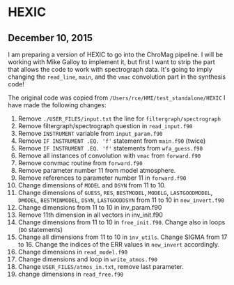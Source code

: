 # HEXIC

## December 10, 2015

I am preparing a version of HEXIC to go into the ChroMag pipeline. I will be
working with Mike Galloy to implement it, but first I want to strip the part
that allows the code to work with spectrograph data. It's going to imply
changing the `read_line`, `main`, and the `vmac` convolution part in the synthesis
code!

The original code was copied from `/Users/rce/HMI/test_standalone/HEXIC` I have
made the following changes:

1. Remove `./USER_FILES/input.txt` the line for `filtergraph/spectrograph`
2. Remove filtergraph/spectrograph question in `read_input.f90`
3. Remove `INSTRUMENT` variable from `input_param.f90`
4. Remove `IF INSTRUMENT .EQ. 'f'` statement from `main.f90` (twice)
5. Remove `IF INSTRUMENT .EQ. 'f'` statements from `wfa_guess.f90`
6. Remove all instances of convolution with `vmac` from `forward.f90`
7. Remove convmac routine from `forward.f90`
8. Remove parameter number 11 from model atmosphere.
9. Remove references to parameter number 11 in `forward.f90`
10. Change dimensions of `MODEL` and `DSYN` from 11 to 10.
11. Change dimensions of `GUESS`, `RES`, `BESTMODEL`, `MODELG`, `LASTGOODMODEL`, `DMODEL`, `BESTMINMODEL`, `DSYN`, `LASTGOODDSYN` from 11 to 10 in `new_invert.f90`
12. Change dimensions from 11 to 10 in inv_param.f90
13. Remove 11th dimension in all vectors in inv_init.f90
14. Change dimensions from 11 to 10 in `free_init.f90`. Change also in loops (`DO` statements)
15. Change all dimensions from 11 to 10 in `inv_utils`. Change SIGMA from 17 to 16. Change the indices of the ERR values in `new_invert` accordingly.
16. Change dimensions in `read_model.f90`
17. Change dimensions and loop in `write_atmos.f90`
18. Change `USER_FILES/atmos_in.txt`, remove last parameter.
19. change dimensions in `read_free.f90`
